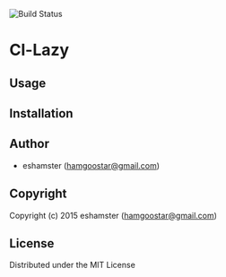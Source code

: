 ![Build Status](https://circleci.com/gh/eshamster/cl-lazy.png?style=shield)

# Cl-Lazy

## Usage

## Installation

## Author

* eshamster (hamgoostar@gmail.com)

## Copyright

Copyright (c) 2015 eshamster (hamgoostar@gmail.com)


## License

Distributed under the MIT License

